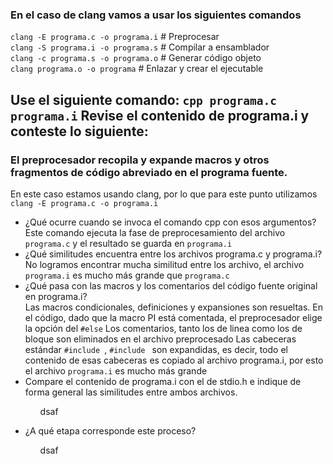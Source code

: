 <h3>En el caso de clang vamos a usar los siguientes comandos</h3>
<code>clang -E programa.c -o programa.i</code>  # Preprocesar <br>
<code>clang -S programa.i -o programa.s</code>  # Compilar a ensamblador <br>
<code>clang -c programa.s -o programa.o</code>  # Generar código objeto <br>
<code>clang programa.o -o programa</code>   # Enlazar y crear el ejecutable <br>


<h2>Use el siguiente comando: <code>cpp programa.c programa.i</code> Revise el contenido de programa.i y conteste lo siguiente:</h2>
<h3>El preprocesador recopila y expande macros y otros fragmentos de código abreviado en el programa fuente.</h3>
<p>En este caso estamos usando clang, por lo que para este punto utilizamos <code>clang -E programa.c -o programa.i</code></p>
<ul>
    <li>¿Qué ocurre cuando se invoca el comando cpp con esos argumentos?</li>
        Este comando ejecuta la fase de preprocesamiento del archivo <code>programa.c</code> y el resultado se guarda en <code>programa.i</code>
    <li>¿Qué similitudes encuentra entre los archivos programa.c y programa.i?</li>
        No logramos encontrar mucha similitud entre los archivo, el archivo <code>programa.i</code> es mucho más grande que <code>programa.c</code>
    <li>¿Qué pasa con las macros y los comentarios del código fuente original en programa.i?</li>
        Las macros condicionales, definiciones y expansiones son resueltas. En el código, dado que la macro PI está comentada, el preprocesador elige la 
        opción del <code>#else</code>
        Los comentarios, tanto los de linea como los de bloque son eliminados en el archivo preprocesado
        Las cabeceras estándar <code>#include <stdio.h></code>, <code>#include <stdlib.h></code> son expandidas, es decir, todo el contenido de esas 
        cabeceras es copiado al archivo programa.i, por esto el archivo <code>programa.i</code> es mucho más grande
    <li>Compare el contenido de programa.i con el de stdio.h e indique de forma general las similitudes entre ambos archivos.</li>
    <ul>
        <p>dsaf</p>
    </ul>
    <li>¿A qué etapa corresponde este proceso?</li>
    <ul>
        <p>dsaf</p>
    </ul>
</ul>